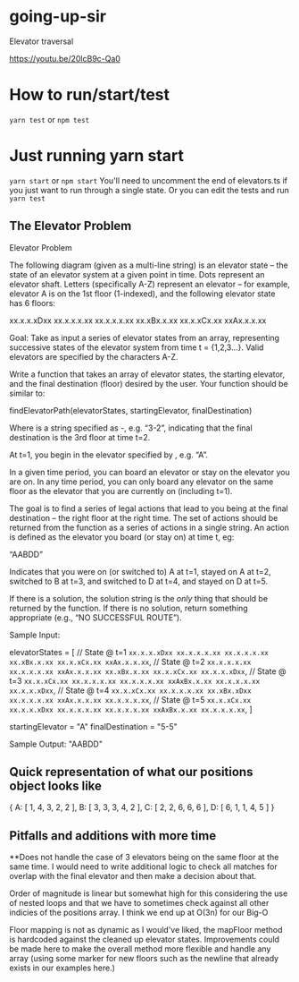 # going-up-sir
Elevator traversal

https://youtu.be/20lcB9c-Qa0

# How to run/start/test
```yarn test``` or ```npm test```

# Just running yarn start
```yarn start``` or ```npm start```
You'll need to uncomment the end of elevators.ts
if you just want to run through a single state. Or you can edit the tests
and run ```yarn test```


## The Elevator Problem

Elevator Problem

The following diagram (given as a multi-line string) is an elevator state – the state of an elevator system at a given point in time.  Dots represent an elevator shaft.  Letters (specifically A-Z) represent an elevator – for example, elevator A is on the 1st floor (1-indexed), and the following elevator state has 6 floors:

 xx.x.x.xDxx
 xx.x.x.x.xx
 xx.x.x.x.xx
 xx.xBx.x.xx
 xx.x.xCx.xx
 xxAx.x.x.xx


Goal: Take as input a series of elevator states from an array, representing successive states of the elevator system from time t = {1,2,3…}.  Valid elevators are specified by the characters A-Z.

Write a function that takes an array of elevator states, the starting elevator, and the final destination (floor) desired by the user.  Your function should be similar to:

findElevatorPath(elevatorStates, startingElevator, finalDestination)


Where <finalDestination> is a string specified as <floor>-<time>, e.g. “3-2”, indicating that the final destination is the 3rd floor at time t=2.


At t=1, you begin in the elevator specified by <startingElevator>, e.g. “A”.

In a given time period, you can board an elevator or stay on the elevator you are on. In any time period, you can only board any elevator on the same floor as the elevator that you are currently on (including t=1).


The goal is to find a series of legal actions that lead to you being at the final destination – the right floor at the right time.  The set of actions should be returned from the function as a series of actions in a single string. An action is defined as the elevator you board (or stay on) at time t, eg:


“AABDD”


Indicates that you were on (or switched to) A at t=1, stayed on A at t=2, switched to B at t=3, and switched to D at t=4, and stayed on D at t=5.

If there is a solution, the solution string is the *only* thing that should be returned by the function.  If there is no solution, return something appropriate (e.g., “NO SUCCESSFUL ROUTE”).


Sample Input:


elevatorStates = [
 // State @ t=1
 `xx.x.x.xDxx
  xx.x.x.x.xx
  xx.x.x.x.xx
  xx.xBx.x.xx
  xx.x.xCx.xx
  xxAx.x.x.xx`,
 // State @ t=2
 `xx.x.x.x.xx
  xx.x.x.x.xx
  xxAx.x.x.xx
  xx.xBx.x.xx
  xx.x.xCx.xx
  xx.x.x.xDxx`,
 // State @ t=3
 `xx.x.xCx.xx
  xx.x.x.x.xx
  xx.x.x.x.xx
  xxAxBx.x.xx
  xx.x.x.x.xx
  xx.x.x.xDxx`,
 // State @ t=4
 `xx.x.xCx.xx
  xx.x.x.x.xx
  xx.xBx.xDxx
  xx.x.x.x.xx
  xxAx.x.x.xx
  xx.x.x.x.xx`,
  // State @ t=5
 `xx.x.xCx.xx
  xx.x.x.xDxx
  xx.x.x.x.xx
  xx.x.x.x.xx
  xxAxBx.x.xx
  xx.x.x.x.xx`,
]

startingElevator = "A"
finalDestination = "5-5"

Sample Output:
"AABDD"


## Quick representation of what our positions object looks like
{
  A: [ 1, 4, 3, 2, 2 ],
  B: [ 3, 3, 3, 4, 2 ],
  C: [ 2, 2, 6, 6, 6 ],
  D: [ 6, 1, 1, 4, 5 ]
}


## Pitfalls and additions with more time
**Does not handle the case of 3 elevators being on the same floor at the same time.
I would need to write additional logic to check all matches for overlap with the final elevator and then make a decision about that.

Order of magnitude is linear but somewhat high for this considering the use of nested loops and that we have to sometimes check against all other indicies of the positions array. I think we end up at O(3n) for our Big-O 

Floor mapping is not as dynamic as I would've liked, the mapFloor method is hardcoded against the cleaned up elevator states. Improvements could be made here to make the overall method more flexible and handle any array (using some marker for new floors such as the newline that already exists in our examples here.)